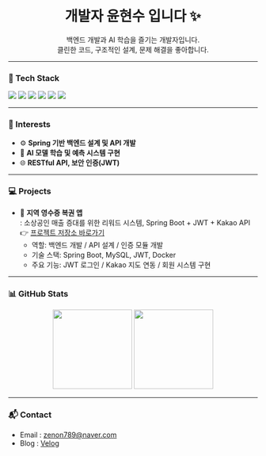 <h1 align="center">개발자 윤현수 입니다 ✨</h1>
<p align="center">
  백엔드 개발과 AI 학습을 즐기는 개발자입니다.<br/>
  클린한 코드, 구조적인 설계, 문제 해결을 좋아합니다.
</p>

---

### 🚀 Tech Stack
<div align="left">
  <img src="https://img.shields.io/badge/Java-007396?style=flat&logo=java&logoColor=white"/>
  <img src="https://img.shields.io/badge/Spring Boot-6DB33F?style=flat&logo=springboot&logoColor=white"/>
  <img src="https://img.shields.io/badge/MySQL-4479A1?style=flat&logo=mysql&logoColor=white"/>
  <img src="https://img.shields.io/badge/JWT-000000?style=flat&logo=jsonwebtokens&logoColor=white"/>
  <img src="https://img.shields.io/badge/Git-F05032?style=flat&logo=git&logoColor=white"/>
  <img src="https://img.shields.io/badge/GitHub-181717?style=flat&logo=github&logoColor=white"/>
</div>

---

### 🧠 Interests
- ⚙️ **Spring 기반 백엔드 설계 및 API 개발**
- 🧪 **AI 모델 학습 및 예측 시스템 구현**
- 🌐 **RESTful API, 보안 인증(JWT)**

---

### 💻 Projects
- 🎯 **지역 영수증 복권 앱**  
  : 소상공인 매출 증대를 위한 리워드 시스템, Spring Boot + JWT + Kakao API  
  👉 [프로젝트 저장소 바로가기](https://github.com/Team-Reframe)
  - 역할: 백엔드 개발 / API 설계 / 인증 모듈 개발
  - 기술 스택: Spring Boot, MySQL, JWT, Docker
  - 주요 기능: JWT 로그인 / Kakao 지도 연동 / 회원 시스템 구현


---

### 📊 GitHub Stats
<div align="center">
  <img height="160em" src="https://github-readme-stats.vercel.app/api?username=maxdev-lab&show_icons=true&theme=radical" />
  <img height="160em" src="https://github-readme-stats.vercel.app/api/top-langs/?username=maxdev-lab&layout=compact&theme=radical" />
</div>

---

### 📬 Contact
- Email : zenon789@naver.com  
- Blog : [Velog](https://velog.io/@maxdev-lab)
